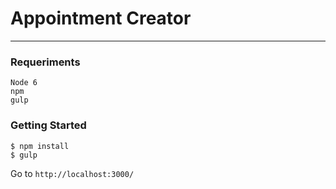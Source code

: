 # Appointment Creator
---

### Requeriments
```
Node 6
npm
gulp
```

### Getting Started
```
$ npm install
$ gulp
```

Go to ```http://localhost:3000/```
